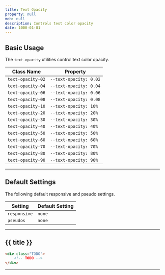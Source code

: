 ```yaml
---
title: Text Opacity
property: null
mdn: null
description: Controls text color opacity
date: 1000-01-01
---
```


## Basic Usage

The `text-opacity` utilities control text color opacity.

| Class Name        | Property               |
| ----------------- | ---------------------- |
| `text-opacity-02` | `--text-opacity: 0.02` |
| `text-opacity-04` | `--text-opacity: 0.04` |
| `text-opacity-06` | `--text-opacity: 0.06` |
| `text-opacity-08` | `--text-opacity: 0.08` |
| `text-opacity-10` | `--text-opacity: 10%`  |
| `text-opacity-20` | `--text-opacity: 20%`  |
| `text-opacity-30` | `--text-opacity: 30%`  |
| `text-opacity-40` | `--text-opacity: 40%`  |
| `text-opacity-50` | `--text-opacity: 50%`  |
| `text-opacity-60` | `--text-opacity: 60%`  |
| `text-opacity-70` | `--text-opacity: 70%`  |
| `text-opacity-80` | `--text-opacity: 80%`  |
| `text-opacity-90` | `--text-opacity: 90%`  |

---

## Default Settings

The following default responsive and pseudo settings.

| Setting      | Default Setting |
| ------------ | --------------- |
| `responsive` | `none`          |
| `pseudos`    | `none`          |

---

## {{ title }}

<div class="bg-silver-200 p-20 h-256 radius-md flex flex-wrap align-content-center">
  <!-- ... -->
</div>

```html
<div class="TODO">
	<!-- TODO -->
</div>
```

---

<!-- No MDN docs -->
